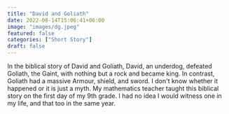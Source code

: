 ```yaml
---
title: "David and Goliath"
date: 2022-08-14T15:06:41+06:00
image: "images/dg.jpeg"
featured: false
categories: ["Short Story"]
draft: false
---
```


In the biblical story of David and Goliath, David, an underdog, defeated Goliath, the Gaint, with nothing but a rock and became king. In contrast, Goliath had a massive Armour, shield, and sword. I don't know whether it happened or it is just a myth. My mathematics teacher taught this biblical story on the first day of my 9th grade. I had no idea I would witness one in my life, and that too in the same year. 
